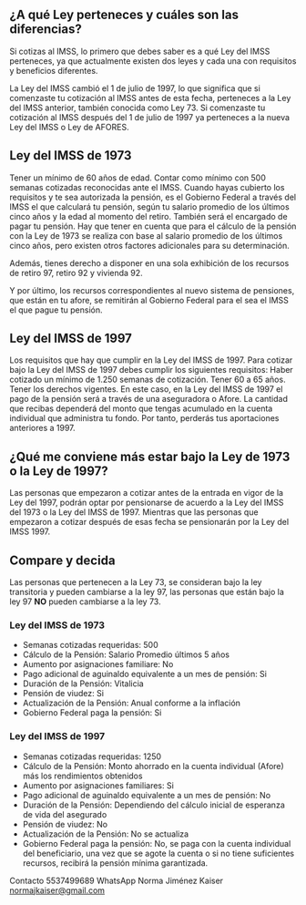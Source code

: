 ## ¿A qué Ley perteneces y cuáles son las diferencias?

Si cotizas al IMSS, lo primero que debes saber es a qué Ley del IMSS perteneces, ya que actualmente existen dos leyes y cada una con requisitos y beneficios diferentes.

La Ley del IMSS cambió el 1 de julio de 1997, lo que significa que si comenzaste tu cotización al IMSS antes de esta fecha, perteneces a la Ley del IMSS anterior, también conocida como Ley 73. Si comenzaste tu cotización al IMSS después del 1 de julio de 1997 ya perteneces a la nueva Ley del IMSS o Ley de AFORES. 

## Ley del IMSS de 1973

Tener un mínimo de 60 años de edad.
Contar como mínimo con 500 semanas cotizadas reconocidas ante el IMSS.
Cuando hayas cubierto los requisitos y te sea autorizada la pensión, es el Gobierno Federal a través del IMSS el que calculará tu pensión, según tu salario promedio de los últimos cinco años y la edad al momento del retiro. También será el encargado de pagar tu pensión. Hay que tener en cuenta que para el cálculo de la pensión con la Ley de 1973 se realiza con base al salario promedio de los últimos cinco años, pero existen otros factores adicionales para su determinación.

Además, tienes derecho a disponer en una sola exhibición de los recursos de retiro 97, retiro 92 y vivienda 92. 
 
Y por último, los recursos correspondientes al nuevo sistema de pensiones, que están en tu afore, se remitirán al Gobierno Federal para el sea el IMSS el que pague tu pensión.

## Ley del IMSS de 1997

Los requisitos que hay que cumplir en la Ley del IMSS de 1997. Para cotizar bajo la Ley del IMSS de 1997 debes cumplir los siguientes requisitos: 
Haber cotizado un  mínimo de 1.250 semanas de cotización.
Tener 60 a 65 años.
Tener los derechos vigentes.
En este caso, en la Ley del IMSS de 1997 el pago de la pensión será a través de una aseguradora o Afore. La cantidad que recibas dependerá del monto que tengas acumulado en la cuenta individual que administra tu fondo. Por tanto, perderás tus aportaciones anteriores a 1997.
 
## ¿Qué me conviene más estar bajo la Ley de 1973 o la Ley de 1997?

Las personas que empezaron a cotizar antes de la entrada en vigor de la Ley del 1997, podrán optar por pensionarse de acuerdo a la Ley del IMSS del 1973 o la Ley del IMSS de 1997. Mientras que las personas que empezaron a cotizar después de esas fecha se pensionarán por la Ley del IMSS 1997. 

## Compare y decida 

Las personas que pertenecen a la Ley 73, se consideran bajo la ley transitoria y pueden cambiarse a la ley 97, las personas que están bajo la ley 97 **NO** pueden cambiarse a la ley 73.

### Ley del IMSS de 1973                               	

- Semanas cotizadas requeridas: 500
- Cálculo de la Pensión:	Salario Promedio últimos 5 años 
- Aumento por asignaciones familiare: No
- Pago adicional de aguinaldo equivalente a un mes de pensión:	Si
- Duración de la Pensión:	Vitalicia	
- Pensión de viudez:	Si
- Actualización de la Pensión:	Anual conforme a la inflación	
- Gobierno Federal paga la pensión:	Si

### Ley del IMSS de 1997

- Semanas cotizadas requeridas: 1250
- Cálculo de la Pensión: Monto ahorrado en la cuenta individual (Afore) más los rendimientos obtenidos
- Aumento por asignaciones familiares:	Si
- Pago adicional de aguinaldo equivalente a un mes de pensión:	No
- Duración de la Pensión:	Dependiendo del cálculo inicial de esperanza de vida del asegurado
- Pensión de viudez:	No
- Actualización de la Pensión:	No se actualiza
- Gobierno Federal paga la pensión:	No, se paga con la cuenta individual del beneficiario, una vez que se agote la cuenta o si no tiene suficientes recursos, recibirá la pensión mínima garantizada.


Contacto 
5537499689 WhatsApp
Norma Jiménez Kaiser
normajkaiser@gmail.com
